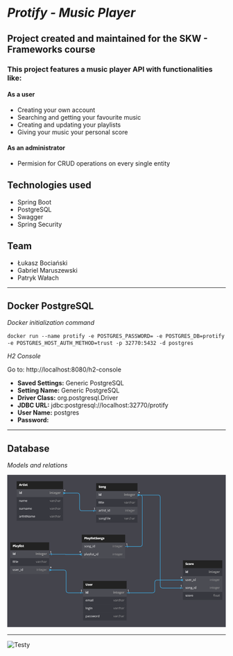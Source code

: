 # *Protify - Music Player*

## Project created and maintained for the SKW - Frameworks course


### This project features a music player API with functionalities like:

#### As a user

- Creating your own account
- Searching and getting your favourite music
- Creating and updating your playlists
- Giving your music your personal score

#### As an administrator

- Permision for CRUD operations on every single entity


## Technologies used
- Spring Boot
- PostgreSQL
- Swagger
- Spring Security

## Team
- Łukasz Bociański
- Gabriel Maruszewski
- Patryk Wałach

---

## Docker PostgreSQL

*Docker initialization command*

```
docker run --name protify -e POSTGRES_PASSWORD= -e POSTGRES_DB=protify -e POSTGRES_HOST_AUTH_METHOD=trust -p 32770:5432 -d postgres
```

*H2 Console*

Go to: http://localhost:8080/h2-console

- **Saved Settings:** Generic PostgreSQL
- **Setting Name:** Generic PostgreSQL
- **Driver Class:** org.postgresql.Driver
- **JDBC URL:** jdbc:postgresql://localhost:32770/protify
- **User Name:** postgres
- **Password:**

---

## Database

*Models and relations*

![Models](doc/DiagramERD.png)

---

 ![Testy](https://pbs.twimg.com/media/CiLWjAQVEAIae7z.jpg)
